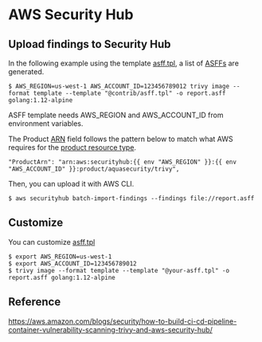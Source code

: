 # AWS Security Hub

## Upload findings to Security Hub

In the following example using the template [asff.tpl](/contrib/asff.tpl), a list of [ASFFs](https://docs.aws.amazon.com/securityhub/latest/userguide/securityhub-findings-format.html) are generated.

```
$ AWS_REGION=us-west-1 AWS_ACCOUNT_ID=123456789012 trivy image --format template --template "@contrib/asff.tpl" -o report.asff golang:1.12-alpine
```

ASFF template needs AWS_REGION and AWS_ACCOUNT_ID from environment variables.

The Product [ARN](https://docs.aws.amazon.com/general/latest/gr/aws-arns-and-namespaces.html) field follows the pattern below to match what AWS requires for the [product resource type](https://docs.aws.amazon.com/service-authorization/latest/reference/list_awssecurityhub.html).

```
"ProductArn": "arn:aws:securityhub:{{ env "AWS_REGION" }}:{{ env "AWS_ACCOUNT_ID" }}:product/aquasecurity/trivy",
```

Then, you can upload it with AWS CLI.

```
$ aws securityhub batch-import-findings --findings file://report.asff
```

## Customize
You can customize [asff.tpl](https://github.com/aquasecurity/trivy/blob/main/contrib/asff.tpl)

```
$ export AWS_REGION=us-west-1
$ export AWS_ACCOUNT_ID=123456789012
$ trivy image --format template --template "@your-asff.tpl" -o report.asff golang:1.12-alpine
```

## Reference
https://aws.amazon.com/blogs/security/how-to-build-ci-cd-pipeline-container-vulnerability-scanning-trivy-and-aws-security-hub/
